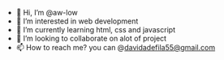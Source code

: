 - 👋 Hi, I’m @aw-low
- 👀 I’m interested in web development
- 🌱 I’m currently learning html, css and javascript
- 💞️ I’m looking to collaborate on alot of project
- 📫 How to reach me? you can @davidadefila55@gmail.com

<!---
aw-low/aw-low is a ✨ special ✨ repository because its `README.md` (this file) appears on your GitHub profile.
You can click the Preview link to take a look at your changes.
--->
